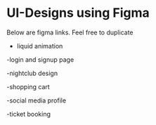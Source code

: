 # UI-Designs using Figma
Below are figma links. Feel free to duplicate

- liquid animation


-login and signup page

-nightclub design

-shopping cart


-social media profile

-ticket booking
